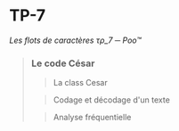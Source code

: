 # TP-7
 *Les flots de caractères τρ_7 ─ Ρoo™*

>### Le code César
 >>La class Cesar
>
>>   Codage et décodage d'un texte
>
>>   Analyse fréquentielle
